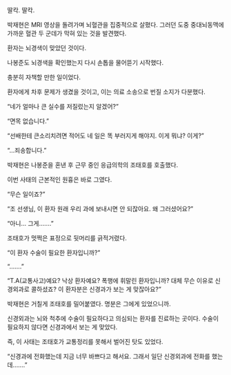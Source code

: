 딸칵. 딸칵.

박재현은 MRI 영상을 돌려가며 뇌혈관을 집중적으로 살폈다. 그러던 도중 중대뇌동맥에 가까운 혈관 두 군데가 막혀 있는 것을 발견했다.

환자는 뇌경색이 맞았던 것이다.

나봉준도 뇌경색을 확인했는지 다시 손톱을 물어뜯기 시작했다.

충분히 자책할 만한 일이었다.

환자에게 차후 문제가 생겼을 것이고, 이는 의료 소송으로 번질 소지가 다분했다.

“네가 얼마나 큰 실수를 저질렀는지 알겠어?”

“면목 없습니다.”

“선배한테 큰소리치려면 적어도 네 일은 똑 부러지게 해야지. 이게 뭐냐? 이게?”

“…죄송합니다.”

박재현은 나봉준을 혼낸 후 근무 중인 응급의학의 조태호를 호출했다.

이번 사태의 근본적인 원흉은 바로 그였다.

“무슨 일이죠?”

“조 선생님, 이 환자 원래 우리 과에 보내시면 안 되잖아요. 왜 그러셨어요?”

“아니… 그게…….”

조태호가 멋쩍은 표정으로 뒷머리를 긁적거렸다.

“이 환자 수술이 필요한 환자입니까?”

“…….”

“T.A(교통사고)예요? 낙상 환자예요? 폭행에 휘말린 환자입니까? 대체 무슨 이유로 신경외과로 콜하셨죠? 이 환자분은 신경과가 보는 게 맞잖아요?”

박재현은 거칠게 조태호를 밀어붙였다. 명분은 그에게 있었으니까.

신경외과는 뇌와 척추에 수술이 필요하다고 의심되는 환자를 진료하는 곳이다. 수술이 필요하지 않다면 신경과에서 보는 게 맞았다.

즉, 이 사태는 조태호가 교통정리를 못해서 벌어진 탓도 있었다.

“신경과에 전화했는데 지금 너무 바쁘다고 해서요. 그래서 일단 신경외과에 전화를 했는데…….”